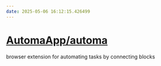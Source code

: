 ```yaml
---
date: 2025-05-06 16:12:15.426499
---
```


# [AutomaApp/automa](https://github.com/AutomaApp/automa)

browser extension for automating tasks by connecting blocks